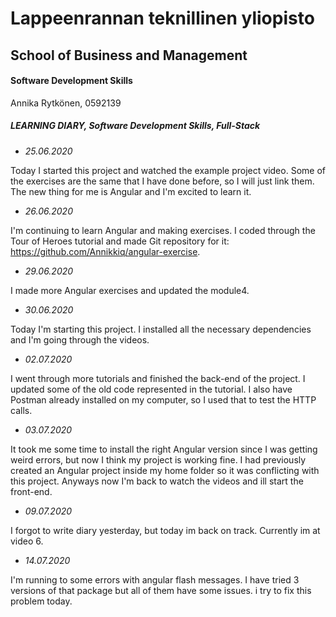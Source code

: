 # Lappeenrannan teknillinen yliopisto

## School of Business and Management

#### Software Development Skills

Annika Rytkönen, 0592139

##### LEARNING DIARY, Software Development Skills, Full-Stack

- *25.06.2020*
  
Today I started this project and watched the example project video. Some of the exercises are the same that I have done before, so I will just link them. The new thing for me is Angular and I'm excited to learn it.

- *26.06.2020*

I'm continuing to learn Angular and making exercises. I coded through the Tour of Heroes tutorial and made Git repository for it: https://github.com/Annikkiq/angular-exercise. 

- *29.06.2020*

I made more Angular exercises and updated the module4. 

- *30.06.2020*

Today I'm starting this project. I installed all the necessary dependencies and I'm going through the videos.

- *02.07.2020*
  
I went through more tutorials and finished the back-end of the project. I updated some of the old code represented in the tutorial. I also have Postman already installed on my computer, so I used that to test the HTTP calls. 

- *03.07.2020*

It took me some time to install the right Angular version since I was getting weird errors, but now I think my project is working fine. I had previously created an Angular project inside my home folder so it was conflicting with this project. Anyways now I'm back to watch the videos and ill start the front-end.

- *09.07.2020*

I forgot to write diary yesterday, but today im back on track. Currently im at video 6.

- *14.07.2020*

I'm running to some errors with angular flash messages. I have tried 3 versions of that package but all of them have some issues. i try to fix this problem today.


